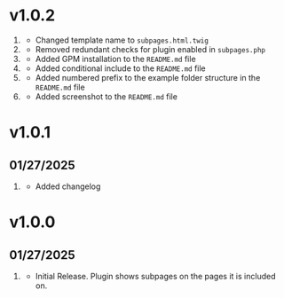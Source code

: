 # v1.0.2
1. [](#improved)
    * Changed template name to `subpages.html.twig`
2. [](#improved)
    * Removed redundant checks for plugin enabled in `subpages.php`
3. [](#new)
    * Added GPM installation to the `README.md` file
4. [](#new)
    * Added conditional include to the `README.md` file
5. [](#new)
    * Added numbered prefix to the example folder structure in the `README.md` file
6. [](#new)
    * Added screenshot to the `README.md` file

# v1.0.1
## 01/27/2025

1. [](#new)
    * Added changelog

# v1.0.0
## 01/27/2025

1. [](#new)
    * Initial Release. Plugin shows subpages on the pages it is included on.